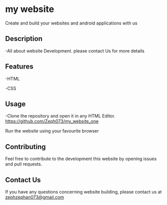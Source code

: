 # my website
 Create and build your websites and android applications with us
 
## Description
-All about website Development. please contact Us for more details

## Features
-HTML

-CSS

## Usage

-Clone the repository and open it in any HTML Editor.
https://github.com/Zeph073/my_website_one

Run the website using your favourite browser


## Contributing

Feel free to contribute to the development this website by opening issues and pull requests.

## Contact Us
If you have any questions concerning website building, please contact us at zephzephan073@gmail.com



